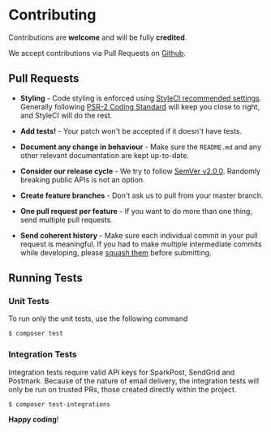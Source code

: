 # Contributing

Contributions are **welcome** and will be fully **credited**.

We accept contributions via Pull Requests on [Github](https://github.com/camuthig/courier-postmark).


## Pull Requests

- **Styling** - Code styling is enforced using [StyleCI recommended settings](https://styleci.readme.io/v1.0/docs/presets#section-recommended). Generally following [PSR-2 Coding Standard](https://github.com/php-fig/fig-standards/blob/master/accepted/PSR-2-coding-style-guide.md) will keep you close to right, and StyleCI will do the rest.

- **Add tests!** - Your patch won't be accepted if it doesn't have tests.

- **Document any change in behaviour** - Make sure the `README.md` and any other relevant documentation are kept up-to-date.

- **Consider our release cycle** - We try to follow [SemVer v2.0.0](http://semver.org/). Randomly breaking public APIs is not an option.

- **Create feature branches** - Don't ask us to pull from your master branch.

- **One pull request per feature** - If you want to do more than one thing, send multiple pull requests.

- **Send coherent history** - Make sure each individual commit in your pull request is meaningful. If you had to make multiple intermediate commits while developing, please [squash them](http://www.git-scm.com/book/en/v2/Git-Tools-Rewriting-History#Changing-Multiple-Commit-Messages) before submitting.


## Running Tests

### Unit Tests

To run only the unit tests, use the following command

```bash
$ composer test
```

### Integration Tests

Integration tests require valid API keys for SparkPost, SendGrid and Postmark. Because of the nature of email delivery,
the integration tests will only be run on trusted PRs, those created directly within the project.

```bash
$ composer test-integrations
```

**Happy coding**!
